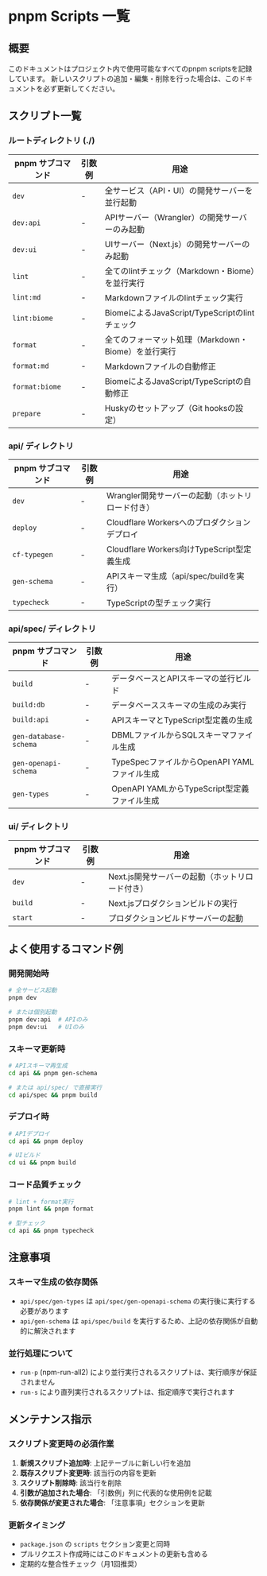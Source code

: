 # pnpm Scripts 一覧

## 概要

このドキュメントはプロジェクト内で使用可能なすべてのpnpm scriptsを記録しています。
新しいスクリプトの追加・編集・削除を行った場合は、このドキュメントを必ず更新してください。

## スクリプト一覧

### ルートディレクトリ (./)

| pnpm サブコマンド | 引数例 | 用途 |
|------------------|--------|------|
| `dev` | - | 全サービス（API・UI）の開発サーバーを並行起動 |
| `dev:api` | - | APIサーバー（Wrangler）の開発サーバーのみ起動 |
| `dev:ui` | - | UIサーバー（Next.js）の開発サーバーのみ起動 |
| `lint` | - | 全てのlintチェック（Markdown・Biome）を並行実行 |
| `lint:md` | - | Markdownファイルのlintチェック実行 |
| `lint:biome` | - | BiomeによるJavaScript/TypeScriptのlintチェック |
| `format` | - | 全てのフォーマット処理（Markdown・Biome）を並行実行 |
| `format:md` | - | Markdownファイルの自動修正 |
| `format:biome` | - | BiomeによるJavaScript/TypeScriptの自動修正 |
| `prepare` | - | Huskyのセットアップ（Git hooksの設定） |

### api/ ディレクトリ

| pnpm サブコマンド | 引数例 | 用途 |
|------------------|--------|------|
| `dev` | - | Wrangler開発サーバーの起動（ホットリロード付き） |
| `deploy` | - | Cloudflare Workersへのプロダクションデプロイ |
| `cf-typegen` | - | Cloudflare Workers向けTypeScript型定義生成 |
| `gen-schema` | - | APIスキーマ生成（api/spec/buildを実行） |
| `typecheck` | - | TypeScriptの型チェック実行 |

### api/spec/ ディレクトリ

| pnpm サブコマンド | 引数例 | 用途 |
|------------------|--------|------|
| `build` | - | データベースとAPIスキーマの並行ビルド |
| `build:db` | - | データベーススキーマの生成のみ実行 |
| `build:api` | - | APIスキーマとTypeScript型定義の生成 |
| `gen-database-schema` | - | DBMLファイルからSQLスキーマファイル生成 |
| `gen-openapi-schema` | - | TypeSpecファイルからOpenAPI YAMLファイル生成 |
| `gen-types` | - | OpenAPI YAMLからTypeScript型定義ファイル生成 |

### ui/ ディレクトリ

| pnpm サブコマンド | 引数例 | 用途 |
|------------------|--------|------|
| `dev` | - | Next.js開発サーバーの起動（ホットリロード付き） |
| `build` | - | Next.jsプロダクションビルドの実行 |
| `start` | - | プロダクションビルドサーバーの起動 |

## よく使用するコマンド例

### 開発開始時

```bash
# 全サービス起動
pnpm dev

# または個別起動
pnpm dev:api  # APIのみ
pnpm dev:ui   # UIのみ
```

### スキーマ更新時

```bash
# APIスキーマ再生成
cd api && pnpm gen-schema

# または api/spec/ で直接実行
cd api/spec && pnpm build
```

### デプロイ時

```bash
# APIデプロイ
cd api && pnpm deploy

# UIビルド
cd ui && pnpm build
```

### コード品質チェック

```bash
# lint + format実行
pnpm lint && pnpm format

# 型チェック
cd api && pnpm typecheck
```

## 注意事項

### スキーマ生成の依存関係

- `api/spec/gen-types` は `api/spec/gen-openapi-schema` の実行後に実行する必要があります
- `api/gen-schema` は `api/spec/build` を実行するため、上記の依存関係が自動的に解決されます

### 並行処理について

- `run-p` (npm-run-all2) により並行実行されるスクリプトは、実行順序が保証されません
- `run-s` により直列実行されるスクリプトは、指定順序で実行されます

## メンテナンス指示

### スクリプト変更時の必須作業

1. **新規スクリプト追加時**: 上記テーブルに新しい行を追加
2. **既存スクリプト変更時**: 該当行の内容を更新
3. **スクリプト削除時**: 該当行を削除
4. **引数が追加された場合**: 「引数例」列に代表的な使用例を記載
5. **依存関係が変更された場合**: 「注意事項」セクションを更新

### 更新タイミング

- `package.json` の `scripts` セクション変更と同時
- プルリクエスト作成時にはこのドキュメントの更新も含める
- 定期的な整合性チェック（月1回推奨）
